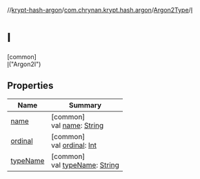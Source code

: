 //[krypt-hash-argon](../../../../index.md)/[com.chrynan.krypt.hash.argon](../../index.md)/[Argon2Type](../index.md)/[I](index.md)

# I

[common]\
[I](index.md)("Argon2I")

## Properties

| Name | Summary |
|---|---|
| [name](index.md#-372974862%2FProperties%2F402468135) | [common]<br>val [name](index.md#-372974862%2FProperties%2F402468135): [String](https://kotlinlang.org/api/latest/jvm/stdlib/kotlin/-string/index.html) |
| [ordinal](index.md#-739389684%2FProperties%2F402468135) | [common]<br>val [ordinal](index.md#-739389684%2FProperties%2F402468135): [Int](https://kotlinlang.org/api/latest/jvm/stdlib/kotlin/-int/index.html) |
| [typeName](../type-name.md) | [common]<br>val [typeName](../type-name.md): [String](https://kotlinlang.org/api/latest/jvm/stdlib/kotlin/-string/index.html) |
